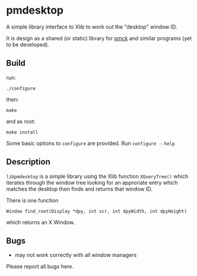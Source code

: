 pmdesktop
=========

A simple library interface to Xlib to work out the "desktop" window ID.

It is design as a shared (or static) library for [pmck](https://github.com/01micko/pmck)
and similar programs (yet to be developed).

Build
-----
run:

```
./configure
```

then:

```
make
```

and as root:

```
make install
```

Some basic options to `configure` are provided. Run `configure --help`

Description
-----------
`libpmdesktop` is a simple library using the Xlib function `XQueryTree()`
which iterates through the window tree looking for an approriate entry
which matches the desktop then finds and returns that window ID.

There is one function

```Window find_root(Display *dpy, int scr, int dpyWidth, int dpyHeight)```

which returns an X Window.

Bugs
----
- may not work correctly with all window managers

Please report all bugs here.
